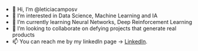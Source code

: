 - 👋 Hi, I’m @leticiacamposv
- 👀 I’m interested in Data Science, Machine Learning and IA
- 🌱 I’m currently learning Neural Networks, Deep Reinforcement Learning
- 💞️ I’m looking to collaborate on defying projects that generate real products
- 📫 You can reach me by my linkedIn page -> [LinkedIn](https://www.linkedin.com/in/leticia-campos-valente/).

<!---
leticiacamposv/leticiacamposv is a ✨ special ✨ repository because its `README.md` (this file) appears on your GitHub profile.
You can click the Preview link to take a look at your changes.
--->
